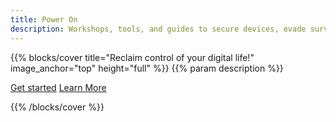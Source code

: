 ```yaml
---
title: Power On
description: Workshops, tools, and guides to secure devices, evade surveillance, and rebuild autonomy — especially for survivors of tech-enabled abuse. Open-source. Multilingual. Community-built.
---
```


{{% blocks/cover title="Reclaim control of your digital life!" image_anchor="top" height="full" %}}
{{% param description %}}

<a class="btn btn-lg btn-secondary" href="docs/guides/">Get started</a>
<a class="btn btn-lg btn-primary me-3" href="about/">Learn More</a>

{{% /blocks/cover %}}